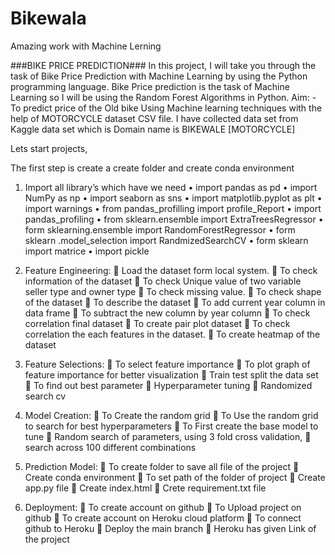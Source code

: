 # Bikewala
Amazing work with Machine Lerning


###BIKE PRICE PREDICTION###
 In this project, I will take you through the task of Bike Price Prediction with Machine Learning by using the Python programming language. Bike Price prediction is the task of Machine Learning so I will be using the   Random Forest   Algorithms in Python.
 Aim: -   To predict price of the Old bike Using Machine learning techniques with the help of MOTORCYCLE dataset CSV file.  I have collected data set from Kaggle data set which is Domain name is BIKEWALE [MOTORCYCLE]


Lets start projects, 

The first step is create a create folder and create conda environment  
1.	Import all library’s   which have we need 
•	import pandas as pd
•	import NumPy as np
•	import seaborn as sns
•	import matplotlib.pyplot as plt
•	import warnings
•	from pandas_profilling import profile_Report
•	import pandas_profiling
•	from sklearn.ensemble import ExtraTreesRegressor
•	form sklearning.ensemble import RandomForestRegressor
•	form sklearn .model_selection import RandmizedSearchCV
•	form sklearn import matrice
•	import pickle
1.	Feature Engineering:
	Load the dataset form local system.
	To check information of the dataset
	To check Unique value of two variable seller type and owner type
	To check missing value.
	To check shape of the dataset
	To describe the dataset
	To add current year column in data frame 
	To subtract the new column by year column
	To check correlation final dataset
	To create pair plot dataset
	To check correlation the each features in the dataset.
	To create heatmap of the dataset

2.	Feature Selections:
	To select feature importance
	To plot graph of feature importance for better visualization
	Train test split the data set
	To find out best parameter
	Hyperparameter tuning 
	Randomized search cv

3.	Model Creation:
	To Create the random grid
	To Use the random grid to search for best hyperparameters
	To First create the base model to tune
	Random search of parameters, using 3 fold cross validation,
	search across 100 different combinations

4.	Prediction Model:
	To create folder to save all file of the project
	Create conda environment 
	To set path of the folder of project
	Create app.py file
	Create index.html 
	Crete requirement.txt file
5.	Deployment:
	To create account on github 
	To Upload project on github
	To create account on Heroku cloud platform
	To connect github to Heroku 
	Deploy the main branch
	Heroku has given Link of the project
















